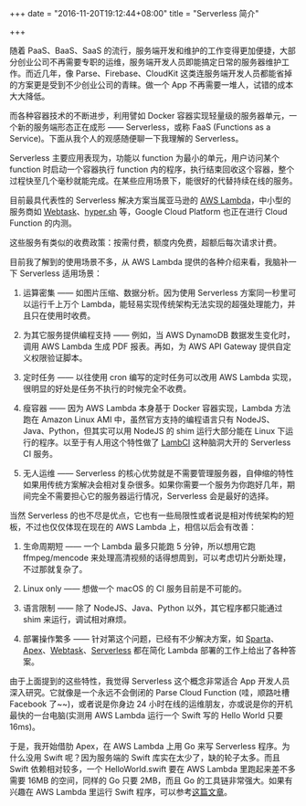 +++
date = "2016-11-20T19:12:44+08:00"
title = "Serverless 简介"

+++

随着 PaaS、BaaS、SaaS 的流行，服务端开发和维护的工作变得更加便捷，大部分创业公司不再需要专职的运维，服务端开发人员即能搞定日常的服务器维护工作。而近几年，像 Parse、Firebase、CloudKit 这类连服务端开发人员都能省掉的方案更是受到不少创业公司的青睐。做一个 App 不再需要一堆人，试错的成本大大降低。

而各种容器技术的不断进步，利用譬如 Docker 容器实现轻量级的服务器单元，一个新的服务端形态正在成形 —— Serverless，或称 FaaS (Functions as a Service)。下面从我个人的观感随便聊一下我理解的 Serverless。

Serverless 主要应用表现为，功能以 function 为最小的单元，用户访问某个 function 时启动一个容器执行 function 内的程序，执行结束回收这个容器，整个过程快至几个毫秒就能完成。在某些应用场景下，能很好的代替持续在线的服务。

目前最具代表性的 Serverless 解决方案当属亚马逊的 [AWS Lambda](https://aws.amazon.com/lambda/details/)，中小型的服务商如 [Webtask](https://webtask.io)、[hyper.sh](https://hyper.sh) 等，Google Cloud Platform 也正在进行 Cloud Function 的内测。

这些服务有类似的收费政策：按需付费，额度内免费，超额后每次请求计费。

目前我了解到的使用场景不多，从 AWS Lambda 提供的各种介绍来看，我脑补一下 Serverless 适用场景：

1. 运算密集 —— 如图片压缩、数据分析。因为使用 Serverless 方案同一秒里可以运行千上万个 Lambda，能轻易实现传统架构无法实现的超强处理能力，并且只在使用时收费。

2. 为其它服务提供编程支持 —— 例如，当 AWS DynamoDB 数据发生变化时，调用 AWS Lambda 生成 PDF 报表。再如，为 AWS API Gateway 提供自定义权限验证脚本。

3. 定时任务 —— 以往使用 cron 编写的定时任务可以改用 AWS Lambda 实现，很明显的好处是任务不执行的时候完全不收费。

4. 瘦容器 —— 因为 AWS Lambda 本身基于 Docker 容器实现，Lambda 方法跑在 Amazon Linux AMI 中，虽然官方支持的编程语言只有 NodeJS、Java、Python，但其实可以用 NodeJS 的 shim 运行大部分能在 Linux 下运行的程序。以至于有人用这个特性做了 [LambCI](https://github.com/lambci/lambci) 这种脑洞大开的 Serverless CI 服务。

5. 无人运维 —— Serverless 的核心优势就是不需要管理服务器，自伸缩的特性如果用传统方案解决会相对复杂很多。如果你需要一个服务为你跑好几年，期间完全不需要担心它的服务器运行情况，Serverless 会是最好的选择。

当然 Serverless 的也不尽是优点，它也有一些局限性或者说是相对传统架构的短板，不过也仅仅体现在现在的 AWS Lambda 上，相信以后会有改善：

1. 生命周期短 —— 一个 Lambda 最多只能跑 5 分钟，所以想用它跑 ffmpeg/mencode 来处理高清视频的话得想周到，可以考虑切片分断处理，不过那就复杂了。

2. Linux only —— 想做一个 macOS 的 CI 服务目前是不可能的。

3. 语言限制 —— 除了 NodeJS、Java、Python 以外，其它程序都只能通过 shim 来运行，调试相对麻烦。

4. 部署操作繁多 —— 针对第这个问题，已经有不少解决方案，如 [Sparta](http://gosparta.io)、[Apex](http://apex.run)、[Webtask](https://webtask.io)、[Serverless](https://serverless.com) 都在简化 Lambda 部署的工作上给出了各种答案。

由于上面提到的这些特性，我觉得 Serverless 这个概念非常适合 App 开发人员深入研究。它就像是一个永远不会倒闭的 Parse Cloud Function (哇，顺路吐槽 Facebook 了~~)，或者说是你身边 24 小时在线的运维朋友，亦或说是你的开机最快的一台电脑(实测用 AWS Lambda 运行一个 Swift 写的 Hello World 只要 16ms)。

于是，我开始借肋 Apex，在 AWS Lambda 上用 Go 来写 Serverless 程序。为什么没用 Swift 呢？因为服务端的 Swift 库实在太少了，缺的轮子太多。而且 Swift 依赖相对较多，一个 HelloWorld.swift 要在 AWS Lambda 里跑起来差不多需要 16MB 的空间，同样的 Go 只要 2MB，而且 Go 的工具链非常强大。如果有兴趣在 AWS Lambda 里运行 Swift 程序，可以参考[这篇文章](https://medium.com/@gigq/using-swift-in-aws-lambda-6e2a67a27e03#.qwdpdzby9)。